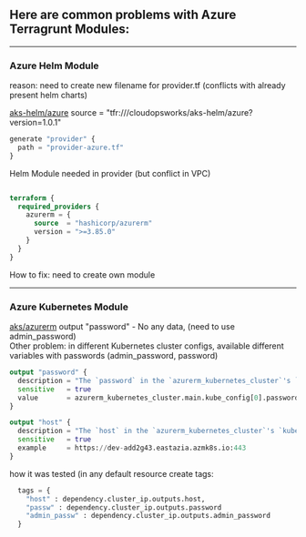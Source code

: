 ## Here are common problems with Azure Terragrunt Modules:

-----------------------
### Azure Helm Module
reason: need to create new filename for provider.tf (conflicts with already present helm charts)

[aks-helm/azure](https://registry.terraform.io/modules/cloudopsworks/aks-helm/azure/latest?tab=inputs)
  source = "tfr:///cloudopsworks/aks-helm/azure?version=1.0.1"


```terraform
generate "provider" {
  path = "provider-azure.tf"
}
```

Helm Module needed in provider (but conflict in VPC)
```terraform

terraform {
  required_providers {
    azurerm = {
      source  = "hashicorp/azurerm"
      version = ">=3.85.0"
    }
  }
}
```
How to fix: need to create own module

-----------------------
### Azure Kubernetes Module
[aks/azurerm](https://registry.terraform.io/modules/Azure/aks/azurerm/latest)
output "password"  - No any data, (need to use admin_password)<br>
Other problem: in different Kubernetes cluster configs, available different variables with passwords (admin_password, password)
```terraform
output "password" {
  description = "The `password` in the `azurerm_kubernetes_cluster`'s `kube_config` block. A password or token used to authenticate to the Kubernetes cluster."
  sensitive   = true
  value       = azurerm_kubernetes_cluster.main.kube_config[0].password
}
```
```terraform
output "host" {
  description = "The `host` in the `azurerm_kubernetes_cluster`'s `kube_config` block. The Kubernetes cluster server host."
  sensitive   = true
  example     = https://dev-add2g43.eastazia.azmk8s.io:443
}
```
how it was tested (in any default resource create tags: 
```terraform
  tags = {
    "host" : dependency.cluster_ip.outputs.host,
    "passw" : dependency.cluster_ip.outputs.password
    "admin_passw" : dependency.cluster_ip.outputs.admin_password
  }
```